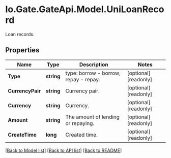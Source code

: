 
# Io.Gate.GateApi.Model.UniLoanRecord

Loan records.

## Properties

Name | Type | Description | Notes
------------ | ------------- | ------------- | -------------
**Type** | **string** | type: borrow - borrow, repay - repay. | [optional] [readonly] 
**CurrencyPair** | **string** | Currency pair. | [optional] [readonly] 
**Currency** | **string** | Currency. | [optional] [readonly] 
**Amount** | **string** | The amount of lending or repaying. | [optional] [readonly] 
**CreateTime** | **long** | Created time. | [optional] [readonly] 

[[Back to Model list]](../README.md#documentation-for-models)
[[Back to API list]](../README.md#documentation-for-api-endpoints)
[[Back to README]](../README.md)
